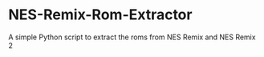# NES-Remix-Rom-Extractor
A simple Python script to extract the roms from NES Remix and NES Remix 2
